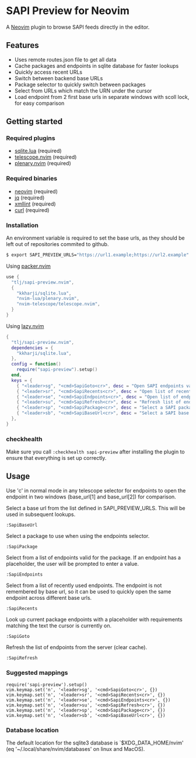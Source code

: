 # SAPI Preview for Neovim

A [Neovim](https://neovim.io/) plugin to browse SAPI feeds directly in the editor.

## Features

- Uses remote routes.json file to get all data
- Cache packages and endpoints in sqlite database for faster lookups
- Quickly access recent URLs 
- Switch between backend base URLs 
- Package selector to quickly switch between packages 
- Select from URLs which match the URN under the cursor 
- Load endpoint from 2 first base urls in separate windows with scoll lock, for easy comparison

## Getting started

### Required plugins

- [sqlite.lua](https://github.com/kkharji/sqlite.lua) (required)
- [telescope.nvim](https://github.com/nvim-telescope/telescope.nvim) (required)
- [plenary.nvim](https://github.com/nvim-lua/plenary.nvim) (required)

### Required binaries

- [neovim](https://neovim.io) (required)
- [jq](https://stedolan.github.io/jq/) (required)
- [xmllint](https://gnomes.pages.gitlab.gnome.org/libxml2/xmllint.html) (required)
- [curl](https://curl.se) (required)

### Installation

An environment variable is required to set the base urls, as they should be left out of repositories commited to github.

```bash
$ export SAPI_PREVIEW_URLS="https://url1.example;https://url2.example"
```

Using [packer.nvim](https://github.com/wbthomason/packer.nvim) 

```lua
use {
  "tlj/sapi-preview.nvim",
  {
    "kkharji/sqlite.lua",
    "nvim-lua/plenary.nvim",
    "nvim-telescope/telescope.nvim",
  }
}
```

Using [lazy.nvim](https://github.com/folke/lazy.nvim)

```lua
{
  "tlj/sapi-preview.nvim",
  dependencies = {
    "kkharji/sqlite.lua",
  },
  config = function()
    require("sapi-preview").setup()
  end,
  keys = {
    { "<leader>sg", "<cmd>SapiGoto<cr>", desc = "Open SAPI endpoints valid for URN on cursor." },
    { "<leader>sr", "<cmd>SapiRecents<cr>", desc = "Open list of recently opened SAPI endpoints." },
    { "<leader>se", "<cmd>SapiEndpoints<cr>", desc = "Open list of endpoints for current package." },
    { "<leader>su", "<cmd>SapiRefresh<cr>", desc = "Refresh list of endpoints for current package from selected base URL." },
    { "<leader>sp", "<cmd>SapiPackage<cr>", desc = "Select a SAPI package." },
    { "<leader>sb", "<cmd>SapiBaseUrl<cr>", desc = "Select a SAPI base URL." },
  },
}
```

### checkhealth

Make sure you call `:checkhealth sapi-preview` after installing the plugin to ensure that everything is set up correctly.

## Usage

Use 'c' in normal mode in any telescope selector for endpoints to open the endpoint in two windows (base_url[1] and base_url[2]) for comparison.

Select a base url from the list defined in SAPI_PREVIEW_URLS. This will be used in subsequent lookups.
```vim
:SapiBaseUrl
```

Select a package to use when using the endpoints selector.
```vim
:SapiPackage
```

Select from a list of endpoints valid for the package. If an endpoint has a placeholder, the user will be prompted to enter a value.
```vim
:SapiEndpoints
```

Select from a list of recently used endpoints. The endpoint is not remembered by base url, so it can be used to quickly open the same endpoint across different base urls.
```vim
:SapiRecents
```

Look up current package endpoints with a placeholder with requirements matching the text the cursor is currently on.
```vim
:SapiGoto
```

Refresh the list of endpoints from the server (clear cache).
```vim
:SapiRefresh
```

### Suggested mappings

```vim
require('sapi-preview').setup()
vim.keymap.set('n', '<leader>sg', '<cmd>SapiGoto<cr>', {})
vim.keymap.set('n', '<leader>sr', '<cmd>SapiRecents<cr>', {})
vim.keymap.set('n', '<leader>se', '<cmd>SapiEndpoints<cr>', {})
vim.keymap.set('n', '<leader>su', '<cmd>SapiRefresh<cr>', {})
vim.keymap.set('n', '<leader>sp', '<cmd>SapiPackage<cr>', {})
vim.keymap.set('n', '<leader>sb', '<cmd>SapiBaseUrl<cr>', {})
```

### Database location

The default location for the sqlite3 database is `$XDG_DATA_HOME/nvim' (eq '~/.local/share/nvim/databases' on linux and MacOS).



